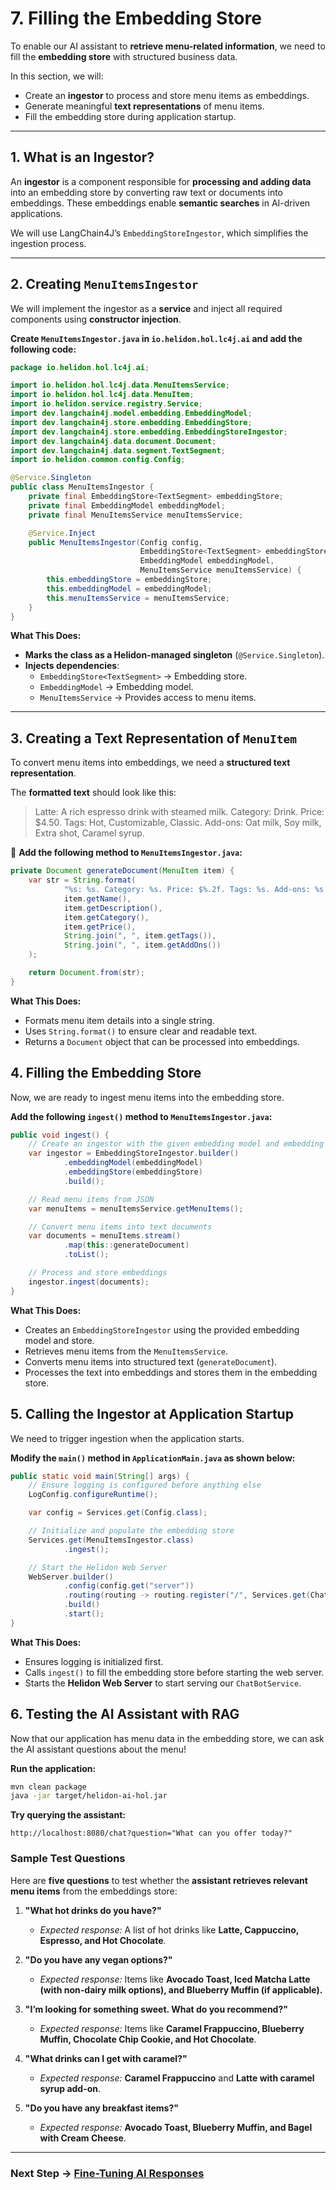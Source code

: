 # 7. Filling the Embedding Store

To enable our AI assistant to **retrieve menu-related information**, we need to fill the **embedding store** with structured business data.

In this section, we will:  

- Create an **ingestor** to process and store menu items as embeddings.  
- Generate meaningful **text representations** of menu items.  
- Fill the embedding store during application startup.

---

## 1. What is an Ingestor?

An **ingestor** is a component responsible for **processing and adding data** into an embedding store by converting raw text or documents into embeddings. These embeddings enable **semantic searches** in AI-driven applications.

We will use LangChain4J’s `EmbeddingStoreIngestor`, which simplifies the ingestion process.

---

## 2. Creating `MenuItemsIngestor`

We will implement the ingestor as a **service** and inject all required components using **constructor injection**.

**Create `MenuItemsIngestor.java` in `io.helidon.hol.lc4j.ai` and add the following code:**

```java
package io.helidon.hol.lc4j.ai;

import io.helidon.hol.lc4j.data.MenuItemsService;
import io.helidon.hol.lc4j.data.MenuItem;
import io.helidon.service.registry.Service;
import dev.langchain4j.model.embedding.EmbeddingModel;
import dev.langchain4j.store.embedding.EmbeddingStore;
import dev.langchain4j.store.embedding.EmbeddingStoreIngestor;
import dev.langchain4j.data.document.Document;
import dev.langchain4j.data.segment.TextSegment;
import io.helidon.common.config.Config;

@Service.Singleton
public class MenuItemsIngestor {
    private final EmbeddingStore<TextSegment> embeddingStore;
    private final EmbeddingModel embeddingModel;
    private final MenuItemsService menuItemsService;

    @Service.Inject
    public MenuItemsIngestor(Config config,
                             EmbeddingStore<TextSegment> embeddingStore,
                             EmbeddingModel embeddingModel,
                             MenuItemsService menuItemsService) {
        this.embeddingStore = embeddingStore;
        this.embeddingModel = embeddingModel;
        this.menuItemsService = menuItemsService;
    }
}
```

**What This Does:**

- **Marks the class as a Helidon-managed singleton** (`@Service.Singleton`).
- **Injects dependencies**:
    - `EmbeddingStore<TextSegment>` → Embedding store.
    - `EmbeddingModel` → Embedding model.
    - `MenuItemsService` → Provides access to menu items.

---

## 3. Creating a Text Representation of `MenuItem`

To convert menu items into embeddings, we need a **structured text representation**.

The **formatted text** should look like this:

> Latte: A rich espresso drink with steamed milk. Category: Drink. Price: $4.50. Tags: Hot, Customizable, Classic. Add-ons: Oat milk, Soy milk, Extra shot, Caramel syrup.

📌 **Add the following method to `MenuItemsIngestor.java`:**

```java
private Document generateDocument(MenuItem item) {
    var str = String.format(
            "%s: %s. Category: %s. Price: $%.2f. Tags: %s. Add-ons: %s.",
            item.getName(),
            item.getDescription(),
            item.getCategory(),
            item.getPrice(),
            String.join(", ", item.getTags()),
            String.join(", ", item.getAddOns())
    );

    return Document.from(str);
}
```

**What This Does:**

- Formats menu item details into a single string.
- Uses `String.format()` to ensure clear and readable text.
- Returns a `Document` object that can be processed into embeddings.

## 4. Filling the Embedding Store

Now, we are ready to ingest menu items into the embedding store.

**Add the following `ingest()` method to `MenuItemsIngestor.java`:**

```java
public void ingest() {
    // Create an ingestor with the given embedding model and embedding store
    var ingestor = EmbeddingStoreIngestor.builder()
            .embeddingModel(embeddingModel)
            .embeddingStore(embeddingStore)
            .build();

    // Read menu items from JSON
    var menuItems = menuItemsService.getMenuItems();

    // Convert menu items into text documents
    var documents = menuItems.stream()
            .map(this::generateDocument)
            .toList();

    // Process and store embeddings
    ingestor.ingest(documents);
}
```

**What This Does:**

- Creates an `EmbeddingStoreIngestor` using the provided embedding model and store.
- Retrieves menu items from the `MenuItemsService`.
- Converts menu items into structured text (`generateDocument`).
- Processes the text into embeddings and stores them in the embedding store.

## 5. Calling the Ingestor at Application Startup

We need to trigger ingestion when the application starts.

**Modify the `main()` method in `ApplicationMain.java` as shown below:**

```java
public static void main(String[] args) {
    // Ensure logging is configured before anything else
    LogConfig.configureRuntime();

    var config = Services.get(Config.class);

    // Initialize and populate the embedding store
    Services.get(MenuItemsIngestor.class)
            .ingest();

    // Start the Helidon Web Server
    WebServer.builder()
            .config(config.get("server"))
            .routing(routing -> routing.register("/", Services.get(ChatBotService.class)))
            .build()
            .start();
}
```

**What This Does:**

- Ensures logging is initialized first.
- Calls `ingest()` to fill the embedding store before starting the web server.
- Starts the **Helidon Web Server** to start serving our `ChatBotService`.

## 6. Testing the AI Assistant with RAG

Now that our application has menu data in the embedding store, we can ask the AI assistant questions about the menu!

**Run the application:**

```sh
mvn clean package
java -jar target/helidon-ai-hol.jar
```

**Try querying the assistant:**

```
http://localhost:8080/chat?question="What can you offer today?"
```

### Sample Test Questions

Here are **five questions** to test whether the **assistant retrieves relevant menu items** from the embeddings store:

1. **"What hot drinks do you have?"**
    - *Expected response:* A list of hot drinks like **Latte, Cappuccino, Espresso, and Hot Chocolate**.

2. **"Do you have any vegan options?"**
    - *Expected response:* Items like **Avocado Toast, Iced Matcha Latte (with non-dairy milk options), and Blueberry Muffin (if applicable).**

3. **"I’m looking for something sweet. What do you recommend?"**
    - *Expected response:* Items like **Caramel Frappuccino, Blueberry Muffin, Chocolate Chip Cookie, and Hot Chocolate**.

4. **"What drinks can I get with caramel?"**
    - *Expected response:* **Caramel Frappuccino** and **Latte with caramel syrup add-on**.

5. **"Do you have any breakfast items?"**
    - *Expected response:* **Avocado Toast, Blueberry Muffin, and Bagel with Cream Cheese**.

---

### Next Step → [Fine-Tuning AI Responses](08_fine_tuning.md)